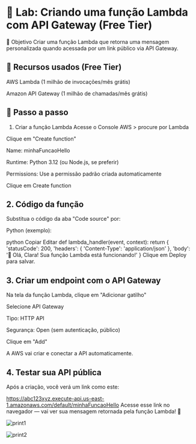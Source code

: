 # 🧪 Lab: Criando uma função Lambda com API Gateway (Free Tier)
🎯 Objetivo
Criar uma função Lambda que retorna uma mensagem personalizada quando acessada por um link público via API Gateway.

## 🧰 Recursos usados (Free Tier)
AWS Lambda (1 milhão de invocações/mês grátis)

Amazon API Gateway (1 milhão de chamadas/mês grátis)

## 🚀 Passo a passo
1. Criar a função Lambda
Acesse o Console AWS > procure por Lambda

Clique em "Create function"

Name: minhaFuncaoHello

Runtime: Python 3.12 (ou Node.js, se preferir)

Permissions: Use a permissão padrão criada automaticamente

Clique em Create function

## 2. Código da função
Substitua o código da aba "Code source" por:

Python (exemplo):

python
Copiar
Editar
def lambda_handler(event, context):
    return {
        'statusCode': 200,
        'headers': { 'Content-Type': 'application/json' },
        'body': '🚀 Olá, Clara! Sua função Lambda está funcionando!'
    }
Clique em Deploy para salvar.

## 3. Criar um endpoint com o API Gateway
Na tela da função Lambda, clique em "Adicionar gatilho"

Selecione API Gateway

Tipo: HTTP API

Segurança: Open (sem autenticação, público)

Clique em "Add"

A AWS vai criar e conectar a API automaticamente.

## 4. Testar sua API pública
Após a criação, você verá um link como este:


https://abc123xyz.execute-api.us-east-1.amazonaws.com/default/minhaFuncaoHello
Acesse esse link no navegador — vai ver sua mensagem retornada pela função Lambda! 🎉

![print1](https://github.com/user-attachments/assets/e3b57099-2151-400c-bb59-a2a6b536a63e)

![print2](https://github.com/user-attachments/assets/3a65e089-a53b-4f8f-937c-512b497cc442)


